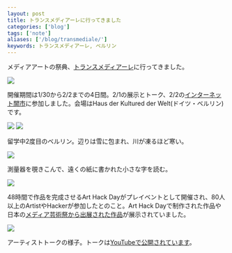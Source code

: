 ```yaml
---
layout: post
title: トランスメディアーレに行ってきました
categories: ['blog']
tags: ['note']
aliases: ['/blog/transmediale/']
keywords: トランスメディアーレ, ベルリン
---
```


メディアアートの祭典、[トランスメディアーレ](http://www.transmediale.de/)に行ってきました。

<img src="/img/blog_transmediale01.jpg" class="image-on-frame-small">

開催期間は1/30から2/2までの4日間。2/1の展示とトーク、2/2の[インターネット闇市](/jp/posts/internet-black-market/)に参加しました。会場はHaus der Kultured der Welt(ドイツ・ベルリン)です。

<img src="/img/blog_transmediale02.jpg" class="image-on-frame" />

<img src="/img/blog_transmediale03.jpg" class="image-on-frame" />

留学中2度目のベルリン。辺りは雪に包まれ、川が凍るほど寒い。

<img src="/img/blog_transmediale11.jpg" class="image-on-frame" />

測量器を覗きこんで、遠くの紙に書かれた小さな字を読む。

<img src="/img/blog_transmediale12.jpg" class="image-on-frame" />

48時間で作品を完成させるArt Hack Dayがプレイベントとして開催され、80人以上のArtistやHackerが参加したとのこと。Art Hack Dayで制作された作品や日本の[メディア芸術祭から出展された作品](http://jmaf-promote.jp/global/18.html)が展示されていました。

<img src="/img/blog_transmediale21.jpg" class="image-on-frame" />

アーティストトークの様子。トークは[YouTubeで公開されています](https://www.youtube.com/channel/UC3enqTa8dIP9YhhMqNWZZ1A)。
